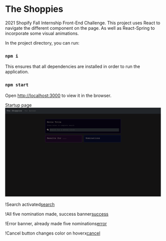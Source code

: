# The Shoppies
2021 Shopify Fall Internship Front-End Challenge. This project uses React to navigate the different component on the page. As well as React-Spring to incorporate some visual animations.

In the project directory, you can run:

### `npm i`

This ensures that all dependencies are installed in order to run the application.

### `npm start`

Open [http://localhost:3000](http://localhost:3000) to view it in the browser.

Startup page![startup](https://raw.githubusercontent.com/ZoeyF75/ideal-octo-guacamole/master/src/assets/startup.png)

!Search activated[search](https://github.com/ZoeyF75/ideal-octo-guacamole/blob/master/src/assets/search.png?raw=true)

!All five nomination made, success banner[success](https://github.com/ZoeyF75/ideal-octo-guacamole/blob/master/src/assets/success.png?raw=true)

!Error banner, already made five nominations[error](https://github.com/ZoeyF75/ideal-octo-guacamole/blob/master/src/assets/error.png?raw=true)

!Cancel button changes color on hoverx[cancel](https://github.com/ZoeyF75/ideal-octo-guacamole/blob/master/src/assets/cancel.png?raw=true)













